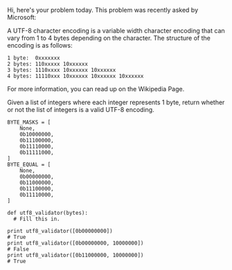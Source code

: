 Hi, here's your problem today. This problem was recently asked by Microsoft:

A UTF-8 character encoding is a variable width character encoding that can vary from 1 to 4 bytes depending on the character. The structure of the encoding is as follows:
```
1 byte:  0xxxxxxx
2 bytes: 110xxxxx 10xxxxxx
3 bytes: 1110xxxx 10xxxxxx 10xxxxxx
4 bytes: 11110xxx 10xxxxxx 10xxxxxx 10xxxxxx
```
For more information, you can read up on the Wikipedia Page.

Given a list of integers where each integer represents 1 byte, return whether or not the list of integers is a valid UTF-8 encoding.
```
BYTE_MASKS = [
    None,
    0b10000000,
    0b11100000,
    0b11110000,
    0b11111000,
]
BYTE_EQUAL = [
    None,
    0b00000000,
    0b11000000,
    0b11100000,
    0b11110000,
]

def utf8_validator(bytes):
  # Fill this in.

print utf8_validator([0b00000000])
# True
print utf8_validator([0b00000000, 10000000])
# False
print utf8_validator([0b11000000, 10000000])
# True
```

